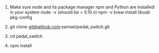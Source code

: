 1. Make sure node and its package manager npm and Python are installed in your system
	node -v (should be > 0.10.x)
	npm -v
	brew install libusb pkg-config

2. git clone git@github.com:samsel/pedal_switch.git

3. cd pedal_switch

4. npm install

